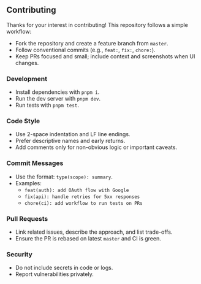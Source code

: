 ## Contributing

Thanks for your interest in contributing! This repository follows a simple workflow:

- Fork the repository and create a feature branch from `master`.
- Follow conventional commits (e.g., `feat:`, `fix:`, `chore:`).
- Keep PRs focused and small; include context and screenshots when UI changes.

### Development

- Install dependencies with `pnpm i`.
- Run the dev server with `pnpm dev`.
- Run tests with `pnpm test`.

### Code Style

- Use 2-space indentation and LF line endings.
- Prefer descriptive names and early returns.
- Add comments only for non-obvious logic or important caveats.

### Commit Messages

- Use the format: `type(scope): summary`.
- Examples:
  - `feat(auth): add OAuth flow with Google`
  - `fix(api): handle retries for 5xx responses`
  - `chore(ci): add workflow to run tests on PRs`

### Pull Requests

- Link related issues, describe the approach, and list trade-offs.
- Ensure the PR is rebased on latest `master` and CI is green.

### Security

- Do not include secrets in code or logs.
- Report vulnerabilities privately.

